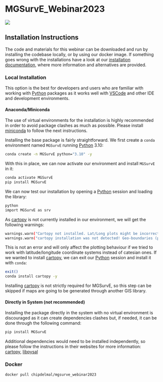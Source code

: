 # MGSurvE_Webinar2023

[<img src="https://img.shields.io/badge/dockerhub-img-blue.svg?logo=LOGO">](https://hub.docker.com/r/chipdelmal/mgsurve_webinar2023)

## Installation Instructions

The code and materials for this webinar can be downloaded and run by installing the codebase locally, or by using our docker image. If something goes wrong with the installations have a look at our [installation documentation](https://chipdelmal.github.io/MGSurvE/build/html/installation.html), where more information and alternatives are provided.


### Local Installation

This option is the best for developers and users who are familiar with working with [Python](https://www.python.org/) packages as it works well with [VSCode](https://code.visualstudio.com/) and other IDE and development environments.

#### Anaconda/Miniconda

The use of virtual environments for the installation is highly recommended in order to avoid package clashes as much as possible. Please install [miniconda](https://docs.conda.io/en/latest/miniconda.html) to follow the next instructions.

Installing the base package is fairly straightforward. We first create a `conda` environment named `MGSurvE` running [Python](https://www.python.org/) 3.10:

```bash
conda create -n MGSurvE python="3.10" -y
```

With this in place, we can now activate our environment and install `MGSurvE` in it:

```bash
conda activate MGSurvE
pip install MGSurvE
```

We can now test our installation by opening a [Python](https://www.python.org/) session and loading the library:

```bash
python
import MGSurvE as srv
```

As [cartopy](https://scitools.org.uk/cartopy/docs/latest/) is not currently installed in our environment, we will get the following warnings:

```bash
warnings.warn("Cartopy not installed. Lat/Long plots might be incorrect!")
warnings.warn("cartopy installation was not detected! Geo-boundaries (plotLandBoundary) not available!")
```

This is not an error and will only affect the plotting behaviour if we tried to work with latitude/longitude coordinate systems instead of catesian ones. If we wanted to install [cartopy](https://scitools.org.uk/cartopy/docs/latest/), we can exit our [Python](https://www.python.org/) session and install it with `conda`:

```bash
exit()
conda install cartopy -y
```

Installing [cartopy](https://scitools.org.uk/cartopy/docs/latest/installing.html) is not strictly required for MGSurvE, so this step can be skipped if maps are going to be generated through another GIS library.

#### Directly in System (not recommended)

Installing the package directly in the system with no virtual environment is discouraged as it can create dependencies clashes but, if needed, it can be done through the following command:

```bash
pip install MGSurvE
```

Additional dependencies would need to be installed independently, so please follow the instructions in their websites for more information: [cartopy](https://scitools.org.uk/cartopy/docs/latest/installing.html), [libpysal](https://pysal.org/libpysal/installation.html)


### Docker

```bash
docker pull chipdelmal/mgsurve_webinar2023
```
